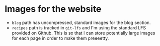 # Images for the website

- `blog` path has uncompressed, standard images for the blog section.
- `recipes` path is tracked in `git-lfs` and I'm using the standard LFS provided on Github. This is so that I can store potentially large images for each page in order to make them preeeetty.
